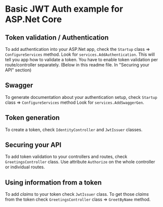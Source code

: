 # Basic JWT Auth example for ASP.Net Core

## Token validation / Authentication
To add authentication into your ASP.Net app, check the `Startup` class => `ConfigureServices` method.
Look for `services.AddAuthentication`.
This will tell you app how to validate a token.
You have to enable token validation per route/controller separately. (Below in this readme file. In "Securing your API" section) 

## Swagger
To generate documentation about your authentication setup, check `Startup` class => `ConfigureServices` method
Look for `services.AddSwaggerGen`.

## Token generation
To create a token, check `IdentityController` and `JwtIssuer` classes.

## Securing your API
To add token validation to your controllers and routes, check `GreetingsController` class.
Use attribute `Authorize` on the whole controller or individual routes.

## Using information from a token
To add *claims* to your token check `JwtIssuer` class.
To get those *claims* from the token check `GreetingsController` class => `GreetByName` method.